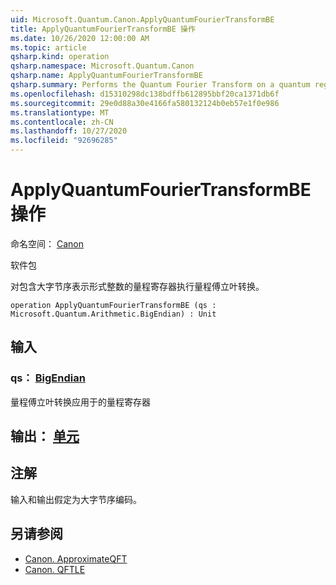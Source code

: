 ```yaml
---
uid: Microsoft.Quantum.Canon.ApplyQuantumFourierTransformBE
title: ApplyQuantumFourierTransformBE 操作
ms.date: 10/26/2020 12:00:00 AM
ms.topic: article
qsharp.kind: operation
qsharp.namespace: Microsoft.Quantum.Canon
qsharp.name: ApplyQuantumFourierTransformBE
qsharp.summary: Performs the Quantum Fourier Transform on a quantum register containing an integer in the big-endian representation.
ms.openlocfilehash: d15310298dc138bdffb612895bbf20ca1371db6f
ms.sourcegitcommit: 29e0d88a30e4166fa580132124b0eb57e1f0e986
ms.translationtype: MT
ms.contentlocale: zh-CN
ms.lasthandoff: 10/27/2020
ms.locfileid: "92696285"
---
```

# <a name="applyquantumfouriertransformbe-operation"></a>ApplyQuantumFourierTransformBE 操作

命名空间： [Canon](xref:Microsoft.Quantum.Canon)

软件包 [](https://nuget.org/packages/)


对包含大字节序表示形式整数的量程寄存器执行量程傅立叶转换。

```qsharp
operation ApplyQuantumFourierTransformBE (qs : Microsoft.Quantum.Arithmetic.BigEndian) : Unit
```


## <a name="input"></a>输入

### <a name="qs--bigendian"></a>qs： [BigEndian](xref:Microsoft.Quantum.Arithmetic.BigEndian)

量程傅立叶转换应用于的量程寄存器



## <a name="output--unit"></a>输出： [单元](xref:microsoft.quantum.lang-ref.unit)



## <a name="remarks"></a>注解

输入和输出假定为大字节序编码。

## <a name="see-also"></a>另请参阅

- [Canon. ApproximateQFT](xref:Microsoft.Quantum.Canon.ApproximateQFT)
- [Canon. QFTLE](xref:Microsoft.Quantum.Canon.QFTLE)